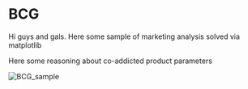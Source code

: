 # BCG
Hi guys and gals. Here some sample of marketing analysis solved via matplotlib

Here some reasoning about co-addicted product parameters

![BCG_sample](https://github.com/user-attachments/assets/28ee5b4e-e68b-4cd8-bf6f-77b34b198afd)
